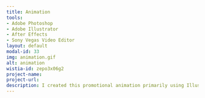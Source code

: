 ```yaml
---
title: Animation
tools:
- Adobe Photoshop
- Adobe Illustrator
- After Effects
- Sony Vegas Video Editor
layout: default
modal-id: 33
img: animation.gif
alt: animation
wistia-id: zepo3x06g2
project-name: 
project-url: 
description: I created this promotional animation primarily using Illustrator and Sony Vegas.  
---
```


